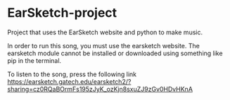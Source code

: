 # EarSketch-project
Project that uses the EarSketch website and python to make music.

In order to run this song, you must use the earsketch website. The earsketch module cannot be installed or downloaded using something like pip in the terminal.

To listen to the song, press the following link
https://earsketch.gatech.edu/earsketch2/?sharing=cz0RQaBOrmFs195zJyK_ozKjn8sxuZJ9zGv0HDvHKnA
